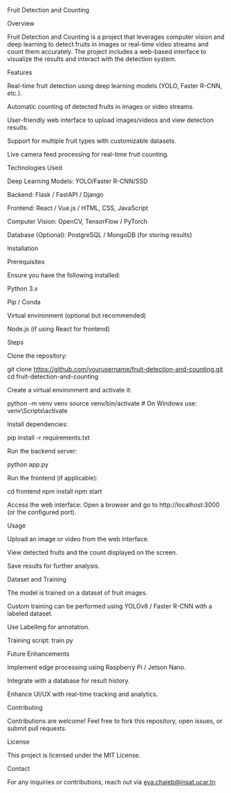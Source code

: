 Fruit Detection and Counting

Overview

Fruit Detection and Counting is a project that leverages computer vision and deep learning to detect fruits in images or real-time video streams and count them accurately. The project includes a web-based interface to visualize the results and interact with the detection system.

Features

Real-time fruit detection using deep learning models (YOLO, Faster R-CNN, etc.).

Automatic counting of detected fruits in images or video streams.

User-friendly web interface to upload images/videos and view detection results.

Support for multiple fruit types with customizable datasets.

Live camera feed processing for real-time fruit counting.

Technologies Used

Deep Learning Models: YOLO/Faster R-CNN/SSD

Backend: Flask / FastAPI / Django

Frontend: React / Vue.js / HTML, CSS, JavaScript

Computer Vision: OpenCV, TensorFlow / PyTorch

Database (Optional): PostgreSQL / MongoDB (for storing results)

Installation

Prerequisites

Ensure you have the following installed:

Python 3.x

Pip / Conda

Virtual environment (optional but recommended)

Node.js (if using React for frontend)

Steps

Clone the repository:

git clone https://github.com/yourusername/fruit-detection-and-counting.git
cd fruit-detection-and-counting

Create a virtual environment and activate it:

python -m venv venv
source venv/bin/activate  # On Windows use: venv\Scripts\activate

Install dependencies:

pip install -r requirements.txt

Run the backend server:

python app.py

Run the frontend (if applicable):

cd frontend
npm install
npm start

Access the web interface:
Open a browser and go to http://localhost:3000 (or the configured port).

Usage

Upload an image or video from the web interface.

View detected fruits and the count displayed on the screen.

 Save results for further analysis.

Dataset and Training

The model is trained on a dataset of fruit images.

Custom training can be performed using YOLOv8 / Faster R-CNN with a labeled dataset.

Use LabelImg for annotation.

Training script: train.py

Future Enhancements

Implement edge processing using Raspberry Pi / Jetson Nano.

Integrate with a database for result history.

Enhance UI/UX with real-time tracking and analytics.

Contributing

Contributions are welcome! Feel free to fork this repository, open issues, or submit pull requests.

License

This project is licensed under the MIT License.

Contact

For any inquiries or contributions, reach out via eya.chaieb@insat.ucar.tn
